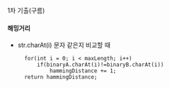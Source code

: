 1차 기출(구름)

#### 해밍거리 
- str.charAt(i) 문자 같은지 비교할 때

        for(int i = 0; i < maxLength; i++)
            if(binaryA.charAt(i)!=binaryB.charAt(i))
                hammingDistance += 1;
        return hammingDistance;

